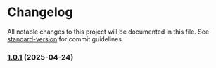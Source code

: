 # Changelog

All notable changes to this project will be documented in this file. See [standard-version](https://github.com/conventional-changelog/standard-version) for commit guidelines.

### [1.0.1](https://github.com/GeoLoom/desktopApp/compare/v1.1.0...v1.0.1) (2025-04-24)
